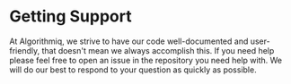 # Getting Support

At Algorithmiq, we strive to have our code well-documented and user-friendly,
that doesn't mean we  always accomplish this. If you need help please feel free
to open an issue in the repository you need help with. We will do our best to
respond to your question as quickly as possible.
